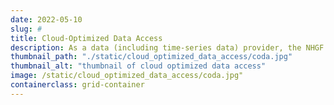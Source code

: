 ```yaml
---
date: 2022-05-10
slug: #
title: Cloud-Optimized Data Access
description: As a data (including time-series data) provider, the NHGF team will utilize web-crawlable (STAC), cloud-optimized (COG, ZARR) data formats to make geospatial data more findable, accessible, interoperable, and reusable.
thumbnail_path: "./static/cloud_optimized_data_access/coda.jpg"
thumbnail_alt: "thumbnail of cloud optimized data access"
image: /static/cloud_optimized_data_access/coda.jpg"
containerclass: grid-container
---
```

